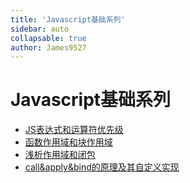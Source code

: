 ```yaml
---
title: 'Javascript基础系列'
sidebar: auto
collapsable: true
author: James9527
---
```


# Javascript基础系列
+ [JS表达式和运算符优先级](./js/javascript-expressions-and-operators.html)
+ [函数作用域和块作用域](./js/function-scope-and-block-scope.html)
+ [浅析作用域和闭包](./js/scope-and-closure.html)
+ [call&apply&bind的原理及其自定义实现](./js/call-apply-bind-principle-and-custom.html)